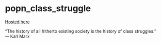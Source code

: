 # popn_class_struggle
[Hosted here](https://witchof0x20.github.io/popn_class_struggle/)


“The history of all hitherto existing society is the history of class struggles.”
-- Karl Marx
